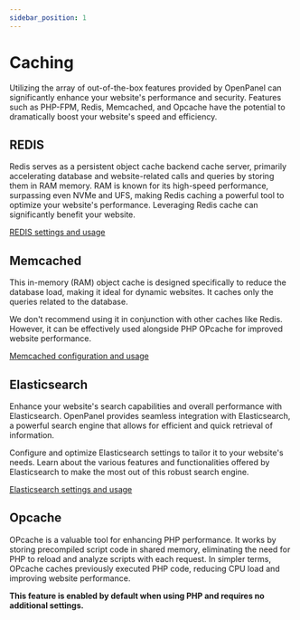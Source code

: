 ```yaml
---
sidebar_position: 1
---
```


# Caching

Utilizing the array of out-of-the-box features provided by OpenPanel can significantly enhance your website's performance and security. Features such as PHP-FPM, Redis, Memcached, and Opcache have the potential to dramatically boost your website's speed and efficiency.

## REDIS

Redis serves as a persistent object cache backend cache server, primarily accelerating database and website-related calls and queries by storing them in RAM memory. RAM is known for its high-speed performance, surpassing even NVMe and UFS, making Redis caching a powerful tool to optimize your website's performance. Leveraging Redis cache can significantly benefit your website.

[REDIS settings and usage](/docs/panel/caching/Redis)

## Memcached

This in-memory (RAM) object cache is designed specifically to reduce the database load, making it ideal for dynamic websites. It caches only the queries related to the database.

We don't recommend using it in conjunction with other caches like Redis. However, it can be effectively used alongside PHP OPcache for improved website performance.

[Memcached configuration and usage](/docs/panel/caching/Memcached)

## Elasticsearch

Enhance your website's search capabilities and overall performance with Elasticsearch. OpenPanel provides seamless integration with Elasticsearch, a powerful search engine that allows for efficient and quick retrieval of information.

Configure and optimize Elasticsearch settings to tailor it to your website's needs. Learn about the various features and functionalities offered by Elasticsearch to make the most out of this robust search engine.

[Elasticsearch settings and usage](/docs/panel/caching/elasticsearch)

## Opcache
OPcache is a valuable tool for enhancing PHP performance. It works by storing precompiled script code in shared memory, eliminating the need for PHP to reload and analyze scripts with each request. In simpler terms, OPcache caches previously executed PHP code, reducing CPU load and improving website performance.

**This feature is enabled by default when using PHP and requires no additional settings.**
